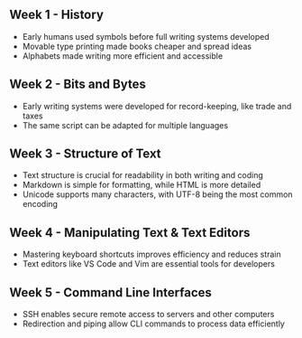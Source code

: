 ## Week 1 - History
- Early humans used symbols before full writing systems developed
- Movable type printing made books cheaper and spread ideas
- Alphabets made writing more efficient and accessible
## Week 2 - Bits and Bytes
- Early writing systems were developed for record-keeping, like trade and taxes
- The same script can be adapted for multiple languages
## Week 3 - Structure of Text
- Text structure is crucial for readability in both writing and coding
- Markdown is simple for formatting, while HTML is more detailed
- Unicode supports many characters, with UTF-8 being the most common encoding
## Week 4 - Manipulating Text & Text Editors
- Mastering keyboard shortcuts improves efficiency and reduces strain
- Text editors like VS Code and Vim are essential tools for developers
## Week 5 - Command Line Interfaces
- SSH enables secure remote access to servers and other computers
- Redirection and piping allow CLI commands to process data efficiently
